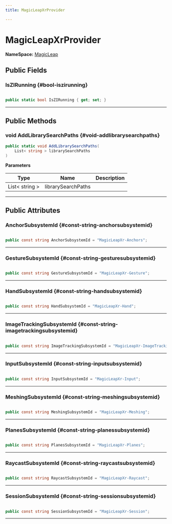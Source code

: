 ```yaml
---
title: MagicLeapXrProvider

---
```


# MagicLeapXrProvider



**NameSpace:** 
[MagicLeap](/versioned_docs/version-22-May-2023/unity-api/api/UnityEngine.XR.MagicLeap/UnityEngine.XR.MagicLeap.md) 








## Public Fields

### IsZIRunning {#bool-iszirunning}

```csharp

public static bool IsZIRunning { get; set; }

```






-----------

## Public Methods

### void AddLibrarySearchPaths {#void-addlibrarysearchpaths}

```csharp
public static void AddLibrarySearchPaths(
    List< string > librarySearchPaths
)
```


**Parameters**

| Type | Name  | Description  | 
|--|--|--|
| List&lt; string &gt; |librarySearchPaths||






-----------

## Public Attributes

### AnchorSubsystemId {#const-string-anchorsubsystemid}

```csharp

public const string AnchorSubsystemId = "MagicLeapXr-Anchors";

```






-----------

### GestureSubsystemId {#const-string-gesturesubsystemid}

```csharp

public const string GestureSubsystemId = "MagicLeapXr-Gesture";

```






-----------

### HandSubsystemId {#const-string-handsubsystemid}

```csharp

public const string HandSubsystemId = "MagicLeapXr-Hand";

```






-----------

### ImageTrackingSubsystemId {#const-string-imagetrackingsubsystemid}

```csharp

public const string ImageTrackingSubsystemId = "MagicLeapXr-ImageTracking";

```






-----------

### InputSubsystemId {#const-string-inputsubsystemid}

```csharp

public const string InputSubsystemId = "MagicLeapXr-Input";

```






-----------

### MeshingSubsystemId {#const-string-meshingsubsystemid}

```csharp

public const string MeshingSubsystemId = "MagicLeapXr-Meshing";

```






-----------

### PlanesSubsystemId {#const-string-planessubsystemid}

```csharp

public const string PlanesSubsystemId = "MagicLeapXr-Planes";

```






-----------

### RaycastSubsystemId {#const-string-raycastsubsystemid}

```csharp

public const string RaycastSubsystemId = "MagicLeapXr-Raycast";

```






-----------

### SessionSubsystemId {#const-string-sessionsubsystemid}

```csharp

public const string SessionSubsystemId = "MagicLeapXr-Session";

```






-----------


